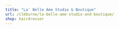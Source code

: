 ```yaml
---
title: "La' Belle Ame Studio & Boutique"
url: /cleburne/la-belle-ame-studio-and-boutique/
shop: hairdresser
---
```

